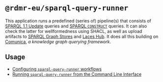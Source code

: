 # `@rdmr-eu/sparql-query-runner`

This application runs a predefined (series of) pipeline(s) that consists of
[SPARQL 1.1 Update][sparql-update] queries and [SPARQL `CONSTRUCT`][sparql-construct] queries.
It can also check the latter for wellformedness using SHACL,
as well as upload artifacts to [SPARQL Graph Stores][sparql-http-update] and [Laces Hub][laces].
It does all this building on [Comunica][comunica], _a knowledge graph querying framework_.

[sparql-update]: http://www.w3.org/TR/2013/REC-sparql11-update-20130321
[sparql-http-update]: https://www.w3.org/TR/2013/REC-sparql11-http-rdf-update-20130321
[sparql-construct]: https://www.w3.org/TR/2013/REC-sparql11-query-20130321/#construct
[laces]: https://hub.laces.tech
[comunica]: https://comunica.dev/

## Usage

- [Configuring `sparql-query-runner` workflows](configuration.md)
- [Running `sparql-query-runner` from the Command Line Interface](cli.md)
